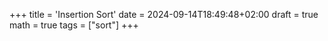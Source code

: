 +++
title = 'Insertion Sort'
date = 2024-09-14T18:49:48+02:00
draft = true
math = true
tags = ["sort"]
+++
